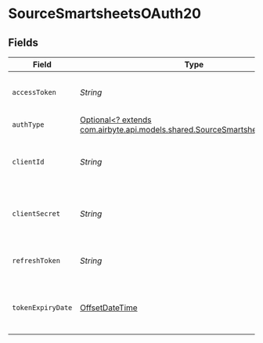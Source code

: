 # SourceSmartsheetsOAuth20


## Fields

| Field                                                                                                                           | Type                                                                                                                            | Required                                                                                                                        | Description                                                                                                                     |
| ------------------------------------------------------------------------------------------------------------------------------- | ------------------------------------------------------------------------------------------------------------------------------- | ------------------------------------------------------------------------------------------------------------------------------- | ------------------------------------------------------------------------------------------------------------------------------- |
| `accessToken`                                                                                                                   | *String*                                                                                                                        | :heavy_check_mark:                                                                                                              | Access Token for making authenticated requests.                                                                                 |
| `authType`                                                                                                                      | [Optional<? extends com.airbyte.api.models.shared.SourceSmartsheetsAuthType>](../../models/shared/SourceSmartsheetsAuthType.md) | :heavy_minus_sign:                                                                                                              | N/A                                                                                                                             |
| `clientId`                                                                                                                      | *String*                                                                                                                        | :heavy_check_mark:                                                                                                              | The API ID of the SmartSheets developer application.                                                                            |
| `clientSecret`                                                                                                                  | *String*                                                                                                                        | :heavy_check_mark:                                                                                                              | The API Secret the SmartSheets developer application.                                                                           |
| `refreshToken`                                                                                                                  | *String*                                                                                                                        | :heavy_check_mark:                                                                                                              | The key to refresh the expired access_token.                                                                                    |
| `tokenExpiryDate`                                                                                                               | [OffsetDateTime](https://docs.oracle.com/javase/8/docs/api/java/time/OffsetDateTime.html)                                       | :heavy_check_mark:                                                                                                              | The date-time when the access token should be refreshed.                                                                        |
